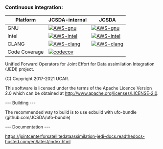 ### Continuous integration:
| Platform      |  JCSDA-internal       | JCSDA      |
| ------------- | ------------- |------------- |
| GNU           | [![AWS-gnu](https://codebuild.us-east-1.amazonaws.com/badges?uuid=eyJlbmNyeXB0ZWREYXRhIjoiVngyM2gvQ3d4dzRMb1c0ZmJKa2xnWmtTTHFhVEFoWFZNTHFBNWZTQ3ZrUlhVeldqNHFRQlVxbHJrRUs5MDlPRkhvZkt6K1kyaUs1UkJzaEpSSkZaRllNPSIsIml2UGFyYW1ldGVyU3BlYyI6IjJtd3F5dlk0WDhuUGRrWGkiLCJtYXRlcmlhbFNldFNlcmlhbCI6MX0%3D&branch=develop)](https://console.aws.amazon.com/codesuite/codebuild/469205354006/projects/ufo-internal-gnu/history) | [![AWS-gnu](https://codebuild.us-east-1.amazonaws.com/badges?uuid=eyJlbmNyeXB0ZWREYXRhIjoiVjRjeGRXc2EyQit2Z3J4YXNWYjl3dGpWaFMyc0V4UkxGR25PS29VSXN1Z3ExbjJwNHBjRVZCUUptV243dlNWUFFtSmdxS1k5VHBwK25HeHdNbXJmTlFRPSIsIml2UGFyYW1ldGVyU3BlYyI6InM4dW1jYjE1enUxU216Y3UiLCJtYXRlcmlhbFNldFNlcmlhbCI6MX0%3D&branch=develop)](https://console.aws.amazon.com/codesuite/codebuild/469205354006/projects/automated-testing-ufo-gnu/history)
| Intel         | [![AWS-intel](https://codebuild.us-east-1.amazonaws.com/badges?uuid=eyJlbmNyeXB0ZWREYXRhIjoiSnVxeG5qNndXd3JyZk1MaHJKODRCVlJXRTNnV2NnSGNzUGMxcFNaY3NnK3oyS0hHaklCdG8vK0VDeFZlSVFRLzhDZVBOMExPM29ncVQ2Z255KzVXWmg4PSIsIml2UGFyYW1ldGVyU3BlYyI6ImRtQ09kb0RjVG5ObWI2Vm8iLCJtYXRlcmlhbFNldFNlcmlhbCI6MX0%3D&branch=develop)](https://console.aws.amazon.com/codesuite/codebuild/469205354006/projects/ufo-internal-intel/history) | [![AWS-intel](https://codebuild.us-east-1.amazonaws.com/badges?uuid=eyJlbmNyeXB0ZWREYXRhIjoiVjRjeGRXc2EyQit2Z3J4YXNWYjl3dGpWaFMyc0V4UkxGR25PS29VSXN1Z3ExbjJwNHBjRVZCUUptV243dlNWUFFtSmdxS1k5VHBwK25HeHdNbXJmTlFRPSIsIml2UGFyYW1ldGVyU3BlYyI6InM4dW1jYjE1enUxU216Y3UiLCJtYXRlcmlhbFNldFNlcmlhbCI6MX0%3D&branch=develop)](https://console.aws.amazon.com/codesuite/codebuild/469205354006/projects/automated-testing-ufo-gnu/history)
| CLANG         | [![AWS-clang](https://codebuild.us-east-1.amazonaws.com/badges?uuid=eyJlbmNyeXB0ZWREYXRhIjoiWEI0Z2xCa0NpdlpNVTdLNEJGRWR5aEJ5NkpKdjNTT2ZQMURJWG5GNFZQUjV4Mkc4R1I2M3NGbEtUYzM2MCthdzZDeDVjS0NVSjB1R3h1TUFCYkdNb0RrPSIsIml2UGFyYW1ldGVyU3BlYyI6ImdrWGZnaXhzSG9pcDBMa0IiLCJtYXRlcmlhbFNldFNlcmlhbCI6MX0%3D&branch=develop)](https://console.aws.amazon.com/codesuite/codebuild/469205354006/projects/ufo-internal-clang/history) | [![AWS-clang](https://codebuild.us-east-1.amazonaws.com/badges?uuid=eyJlbmNyeXB0ZWREYXRhIjoiVU1vbVR2Y0twa3NpWHRoMUhraGlreU9Da2t5RVpZQk9kV3NrL2hTc0szdXRlaCszVzhHRndrd0VqcnpSb2lyL2VCRXNtK1Y4WG5LRHVxbldteFArU2IwPSIsIml2UGFyYW1ldGVyU3BlYyI6IkpQUTRlaThyRWVkWEJjNEwiLCJtYXRlcmlhbFNldFNlcmlhbCI6MX0%3D&branch=develop)](https://console.aws.amazon.com/codesuite/codebuild/469205354006/projects/automated-testing-ufo-clang/history)  
| Code Coverage | [![codecov](https://codecov.io/gh/JCSDA/ufo/branch/develop/graph/badge.svg?token=nxhUKP82Pd)](https://codecov.io/gh/JCSDA-internal/ufo) |


Unified Forward Operators for Joint Effort for Data assimilation Integration (JEDI) project.

(C) Copyright 2017-2021 UCAR.

This software is licensed under the terms of the Apache Licence Version 2.0
which can be obtained at http://www.apache.org/licenses/LICENSE-2.0.

--- Building ---

The recommended way to build is to use ecbuild with ufo-bundle (github.com/JCSDA/ufo-bundle)

--- Documentation ---

https://jointcenterforsatellitedataassimilation-jedi-docs.readthedocs-hosted.com/en/latest/index.html
